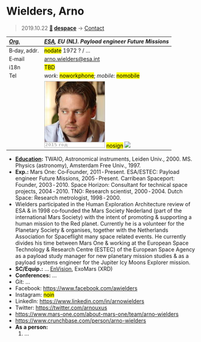 # Wielders, Arno
> 2019.10.22 **[🚀](../index/index.md) [despace](index.md)** → [Contact](contact.md)

|*[Org.](contact.md)*|*[ESA](zz_esa.md), EU (NL). Payload engineer Future Missions*|
|:--|:--|
|B‑day, addr.|<mark>nodate</mark> 1972 ? / …|
|E‑mail|<arno.wielders@esa.int>|
|i18n|<mark>TBD</mark>|
|Tel|*work:* <mark>noworkphone</mark>; *mobile:* <mark>nomobile</mark>|
||[![](f/contact/w/wielders1_photo_thumb.jpg)](f/contact/w/wielders1_photo.jpg) <mark>nosign</mark> [![](f/contact//1_sign_thumb.jpg)](f/contact//1_sign.png)|

   - **[Education](edu.md):** TWAIO, Astronomical instruments, Leiden Univ., 2000. MS. Physics (astronomy), Amsterdam Free Univ., 1997.
   - **Exp.:** Mars One: Co‑Founder, 2011 ‑ Present. ESA/ESTEC: Payload engineer Future Missions, 2005 ‑ Present. Carribean Spaceport: Founder, 2003 ‑ 2010. Space Horizon: Consultant for technical space projects, 2004 ‑ 2010. TNO: Research scientist, 2000 ‑ 2004. Dutch Space: Research metrologist, 1998 ‑ 2000.
   - Wielders participated in the Human Exploration Architecture review of ESA & in 1998 co‑founded the Mars Society Nederland (part of the international Mars Society) with the intent of promoting & supporting a human mission to the Red planet. Currently he is a volunteer for the Planetary Society & organises, together with the Netherlands Association for Spaceflight many space related events. He currently divides his time between Mars One & working at the European Space Technology & Research Centre (ESTEC) of the European Space Agency as a payload study manager for new planetary mission studies & as a payload systems engineer for the Jupiter Icy Moons Explorer mission.
   - **SC/Equip.:** … [EnVision](envision.md), ExoMars (XRD)
   - **Conferences:** …
   - Git: …
   - Facebook: <https://www.facebook.com/awielders>
   - Instagram: <mark>noin</mark>
   - LinkedIn: <https://www.linkedin.com/in/arnowielders>
   - Twitter: <https://twitter.com/arnouxus>
   - <https://www.mars-one.com/about-mars-one/team/arno-wielders>
   - <https://www.crunchbase.com/person/arno-wielders>
   - **As a person:**
      1. …
